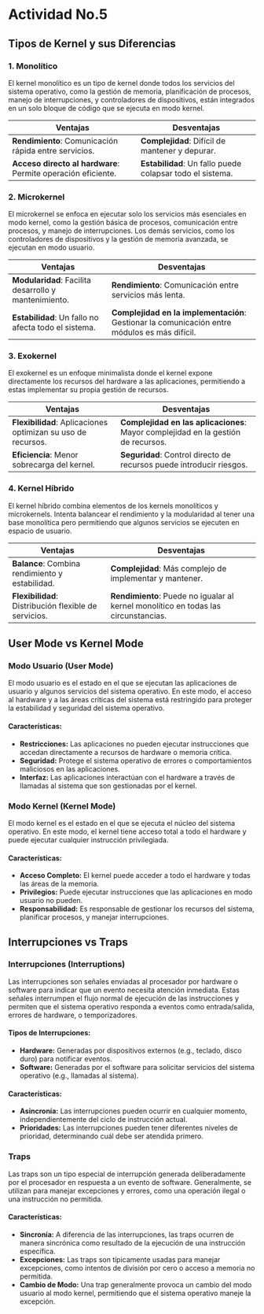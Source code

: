 # Actividad No.5

## Tipos de Kernel y sus Diferencias

### 1. Monolítico

El kernel monolítico es un tipo de kernel donde todos los servicios del sistema operativo, como la gestión de memoria, planificación de procesos, manejo de interrupciones, y controladores de dispositivos, están integrados en un solo bloque de código que se ejecuta en modo kernel. 

| Ventajas                         | Desventajas                                                                 |
|----------------------------------|------------------------------------------------------------------------------|
| **Rendimiento**: Comunicación rápida entre servicios.       | **Complejidad**: Difícil de mantener y depurar.                         |
| **Acceso directo al hardware**: Permite operación eficiente. | **Estabilidad**: Un fallo puede colapsar todo el sistema.               |

### 2. Microkernel

El microkernel se enfoca en ejecutar solo los servicios más esenciales en modo kernel, como la gestión básica de procesos, comunicación entre procesos, y manejo de interrupciones. Los demás servicios, como los controladores de dispositivos y la gestión de memoria avanzada, se ejecutan en modo usuario.

| Ventajas                          | Desventajas                                                                       |
|-----------------------------------|-----------------------------------------------------------------------------------|
| **Modularidad**: Facilita desarrollo y mantenimiento.  | **Rendimiento**: Comunicación entre servicios más lenta.                        |
| **Estabilidad**: Un fallo no afecta todo el sistema.  | **Complejidad en la implementación**: Gestionar la comunicación entre módulos es más difícil. |

### 3. Exokernel

El exokernel es un enfoque minimalista donde el kernel expone directamente los recursos del hardware a las aplicaciones, permitiendo a estas implementar su propia gestión de recursos.

| Ventajas                         | Desventajas                                                       |
|----------------------------------|-------------------------------------------------------------------|
| **Flexibilidad**: Aplicaciones optimizan su uso de recursos.   | **Complejidad en las aplicaciones**: Mayor complejidad en la gestión de recursos.   |
| **Eficiencia**: Menor sobrecarga del kernel.                   | **Seguridad**: Control directo de recursos puede introducir riesgos.                |

### 4. Kernel Híbrido

El kernel híbrido combina elementos de los kernels monolíticos y microkernels. Intenta balancear el rendimiento y la modularidad al tener una base monolítica pero permitiendo que algunos servicios se ejecuten en espacio de usuario.

| Ventajas                         | Desventajas                                                       |
|----------------------------------|-------------------------------------------------------------------|
| **Balance**: Combina rendimiento y estabilidad.             | **Complejidad**: Más complejo de implementar y mantener.  |
| **Flexibilidad**: Distribución flexible de servicios.       | **Rendimiento**: Puede no igualar al kernel monolítico en todas las circunstancias.  |

## User Mode vs Kernel Mode

### Modo Usuario (User Mode)

El modo usuario es el estado en el que se ejecutan las aplicaciones de usuario y algunos servicios del sistema operativo. En este modo, el acceso al hardware y a las áreas críticas del sistema está restringido para proteger la estabilidad y seguridad del sistema operativo.

#### Características:
- **Restricciones:** Las aplicaciones no pueden ejecutar instrucciones que accedan directamente a recursos de hardware o memoria crítica.
- **Seguridad:** Protege el sistema operativo de errores o comportamientos maliciosos en las aplicaciones.
- **Interfaz:** Las aplicaciones interactúan con el hardware a través de llamadas al sistema que son gestionadas por el kernel.

### Modo Kernel (Kernel Mode)

El modo kernel es el estado en el que se ejecuta el núcleo del sistema operativo. En este modo, el kernel tiene acceso total a todo el hardware y puede ejecutar cualquier instrucción privilegiada.

#### Características:
- **Acceso Completo:** El kernel puede acceder a todo el hardware y todas las áreas de la memoria.
- **Privilegios:** Puede ejecutar instrucciones que las aplicaciones en modo usuario no pueden.
- **Responsabilidad:** Es responsable de gestionar los recursos del sistema, planificar procesos, y manejar interrupciones.

## Interrupciones vs Traps

### Interrupciones (Interruptions)

Las interrupciones son señales enviadas al procesador por hardware o software para indicar que un evento necesita atención inmediata. Estas señales interrumpen el flujo normal de ejecución de las instrucciones y permiten que el sistema operativo responda a eventos como entrada/salida, errores de hardware, o temporizadores.

#### Tipos de Interrupciones:
- **Hardware:** Generadas por dispositivos externos (e.g., teclado, disco duro) para notificar eventos.
- **Software:** Generadas por el software para solicitar servicios del sistema operativo (e.g., llamadas al sistema).

#### Características:
- **Asincronía:** Las interrupciones pueden ocurrir en cualquier momento, independientemente del ciclo de instrucción actual.
- **Prioridades:** Las interrupciones pueden tener diferentes niveles de prioridad, determinando cuál debe ser atendida primero.

### Traps

Las traps son un tipo especial de interrupción generada deliberadamente por el procesador en respuesta a un evento de software. Generalmente, se utilizan para manejar excepciones y errores, como una operación ilegal o una instrucción no permitida.

#### Características:
- **Sincronía:** A diferencia de las interrupciones, las traps ocurren de manera sincrónica como resultado de la ejecución de una instrucción específica.
- **Excepciones:** Las traps son típicamente usadas para manejar excepciones, como intentos de división por cero o acceso a memoria no permitida.
- **Cambio de Modo:** Una trap generalmente provoca un cambio del modo usuario al modo kernel, permitiendo que el sistema operativo maneje la excepción.
